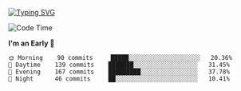 [![Typing SVG](https://readme-typing-svg.demolab.com?font=Fira+Code&pause=1000&width=435&lines=Welcome+to+theArjun's+Profile)](https://git.io/typing-svg)


<!--START_SECTION:waka-->
![Code Time](http://img.shields.io/badge/Code%20Time-2%2C947%20hrs%2042%20mins-blue)

**I'm an Early 🐤** 

```text
🌞 Morning    90 commits     █████░░░░░░░░░░░░░░░░░░░░   20.36% 
🌆 Daytime    139 commits    ███████░░░░░░░░░░░░░░░░░░   31.45% 
🌃 Evening    167 commits    █████████░░░░░░░░░░░░░░░░   37.78% 
🌙 Night      46 commits     ██░░░░░░░░░░░░░░░░░░░░░░░   10.41%

```



<!--END_SECTION:waka-->